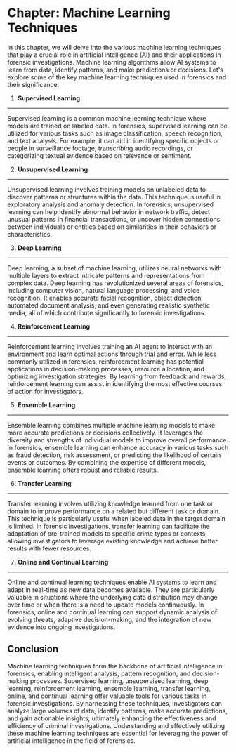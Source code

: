 Chapter: Machine Learning Techniques
====================================

In this chapter, we will delve into the various machine learning techniques that play a crucial role in artificial intelligence (AI) and their applications in forensic investigations. Machine learning algorithms allow AI systems to learn from data, identify patterns, and make predictions or decisions. Let's explore some of the key machine learning techniques used in forensics and their significance.

1. **Supervised Learning**
--------------------------

Supervised learning is a common machine learning technique where models are trained on labeled data. In forensics, supervised learning can be utilized for various tasks such as image classification, speech recognition, and text analysis. For example, it can aid in identifying specific objects or people in surveillance footage, transcribing audio recordings, or categorizing textual evidence based on relevance or sentiment.

2. **Unsupervised Learning**
----------------------------

Unsupervised learning involves training models on unlabeled data to discover patterns or structures within the data. This technique is useful in exploratory analysis and anomaly detection. In forensics, unsupervised learning can help identify abnormal behavior in network traffic, detect unusual patterns in financial transactions, or uncover hidden connections between individuals or entities based on similarities in their behaviors or characteristics.

3. **Deep Learning**
--------------------

Deep learning, a subset of machine learning, utilizes neural networks with multiple layers to extract intricate patterns and representations from complex data. Deep learning has revolutionized several areas of forensics, including computer vision, natural language processing, and voice recognition. It enables accurate facial recognition, object detection, automated document analysis, and even generating realistic synthetic media, all of which contribute significantly to forensic investigations.

4. **Reinforcement Learning**
-----------------------------

Reinforcement learning involves training an AI agent to interact with an environment and learn optimal actions through trial and error. While less commonly utilized in forensics, reinforcement learning has potential applications in decision-making processes, resource allocation, and optimizing investigation strategies. By learning from feedback and rewards, reinforcement learning can assist in identifying the most effective courses of action for investigators.

5. **Ensemble Learning**
------------------------

Ensemble learning combines multiple machine learning models to make more accurate predictions or decisions collectively. It leverages the diversity and strengths of individual models to improve overall performance. In forensics, ensemble learning can enhance accuracy in various tasks such as fraud detection, risk assessment, or predicting the likelihood of certain events or outcomes. By combining the expertise of different models, ensemble learning offers robust and reliable results.

6. **Transfer Learning**
------------------------

Transfer learning involves utilizing knowledge learned from one task or domain to improve performance on a related but different task or domain. This technique is particularly useful when labeled data in the target domain is limited. In forensic investigations, transfer learning can facilitate the adaptation of pre-trained models to specific crime types or contexts, allowing investigators to leverage existing knowledge and achieve better results with fewer resources.

7. **Online and Continual Learning**
------------------------------------

Online and continual learning techniques enable AI systems to learn and adapt in real-time as new data becomes available. They are particularly valuable in situations where the underlying data distribution may change over time or when there is a need to update models continuously. In forensics, online and continual learning can support dynamic analysis of evolving threats, adaptive decision-making, and the integration of new evidence into ongoing investigations.

Conclusion
----------

Machine learning techniques form the backbone of artificial intelligence in forensics, enabling intelligent analysis, pattern recognition, and decision-making processes. Supervised learning, unsupervised learning, deep learning, reinforcement learning, ensemble learning, transfer learning, online, and continual learning offer valuable tools for various tasks in forensic investigations. By harnessing these techniques, investigators can analyze large volumes of data, identify patterns, make accurate predictions, and gain actionable insights, ultimately enhancing the effectiveness and efficiency of criminal investigations. Understanding and effectively utilizing these machine learning techniques are essential for leveraging the power of artificial intelligence in the field of forensics.

